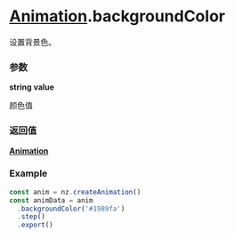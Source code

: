 # [Animation](./../Animation).backgroundColor

设置背景色。

### 参数

**string value**

颜色值

### 返回值

**[Animation](./../Animation)**

### Example

```ts
const anim = nz.createAnimation()
const animData = anim
  .backgroundColor('#1989fa')
  .step()
  .export()
```
